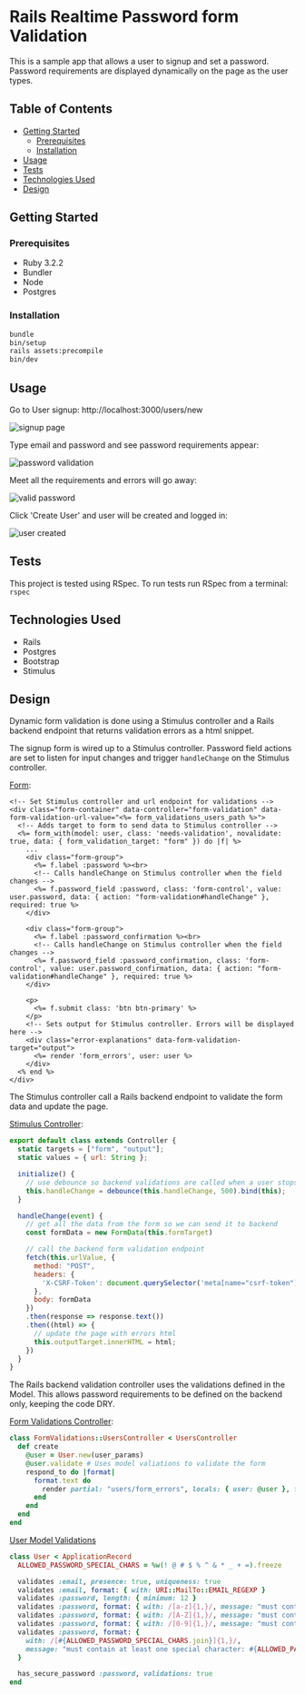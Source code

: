 # Rails Realtime Password form Validation

This is a sample app that allows a user to signup and set a password.
Password requirements are displayed dynamically on the page as the user types.

## Table of Contents

- [Getting Started](#getting-started)
  - [Prerequisites](#prerequisites)
  - [Installation](#installation)
- [Usage](#usage)
- [Tests](#tests)
- [Technologies Used](#technologies-used)
- [Design](#design)

## Getting Started

### Prerequisites

- Ruby 3.2.2
- Bundler
- Node
- Postgres

### Installation

```sh
bundle
bin/setup
rails assets:precompile
bin/dev
```

## Usage

Go to User signup:
http://localhost:3000/users/new

![signup page](./docs/images/signup_screen.png)

Type email and password and see password requirements appear:

![password validation](./docs/images/password_validation.png)

Meet all the requirements and errors will go away:

![valid password](./docs/images/valid_password.png)

Click 'Create User' and user will be created and logged in:

![user created](./docs/images/user_created.png)

## Tests

This project is tested using RSpec.
To run tests run RSpec from a terminal: `rspec`

## Technologies Used

- Rails
- Postgres
- Bootstrap
- Stimulus

## Design
Dynamic form validation is done using a Stimulus controller and a Rails backend endpoint that returns validation errors as a html snippet.

The signup form is wired up to a Stimulus controller. Password field actions are set to listen for input changes and trigger `handleChange` on the Stimulus controller.

[Form](./app/views/users/_form.html.erb):
```erb
<!-- Set Stimulus controller and url endpoint for validations -->
<div class="form-container" data-controller="form-validation" data-form-validation-url-value="<%= form_validations_users_path %>">
  <!-- Adds target to form to send data to Stimulus controller -->
  <%= form_with(model: user, class: 'needs-validation', novalidate: true, data: { form_validation_target: "form" }) do |f| %>
    ...
    <div class="form-group">
      <%= f.label :password %><br>
      <!-- Calls handleChange on Stimulus controller when the field changes -->
      <%= f.password_field :password, class: 'form-control', value: user.password, data: { action: "form-validation#handleChange" }, required: true %>
    </div>

    <div class="form-group">
      <%= f.label :password_confirmation %><br>
      <!-- Calls handleChange on Stimulus controller when the field changes -->
      <%= f.password_field :password_confirmation, class: 'form-control', value: user.password_confirmation, data: { action: "form-validation#handleChange" }, required: true %>
    </div>

    <p>
      <%= f.submit class: 'btn btn-primary' %>
    </p>
    <!-- Sets output for Stimulus controller. Errors will be displayed here -->
    <div class="error-explanations" data-form-validation-target="output">
      <%= render 'form_errors', user: user %>
    </div>
  <% end %>
</div>
```

The Stimulus controller call a Rails backend endpoint to validate the form data and update the page.

[Stimulus Controller](./app/javascript/controllers/form_validation_controller.js):
```javascript
export default class extends Controller {
  static targets = ["form", "output"];
  static values = { url: String };

  initialize() {
    // use debounce so backend validations are called when a user stops typing
    this.handleChange = debounce(this.handleChange, 500).bind(this);
  }

  handleChange(event) {
    // get all the data from the form so we can send it to backend
    const formData = new FormData(this.formTarget)

    // call the backend form validation endpoint
    fetch(this.urlValue, {
      method: "POST",
      headers: {
        'X-CSRF-Token': document.querySelector('meta[name="csrf-token"]').getAttribute('content')
      },
      body: formData
    })
    .then(response => response.text())
    .then((html) => {
      // update the page with errors html
      this.outputTarget.innerHTML = html;
    })
  }
}
```

The Rails backend validation controller uses the validations defined in the Model. This allows password requirements to be defined on the backend only, keeping the code DRY.

[Form Validations Controller](./app/controllers/form_validations/users_controller.rb):
```ruby
class FormValidations::UsersController < UsersController
  def create
    @user = User.new(user_params)
    @user.validate # Uses model valiations to validate the form
    respond_to do |format|
      format.text do
        render partial: "users/form_errors", locals: { user: @user }, formats: [:html]
      end
    end
  end
end
```

[User Model Validations](./app/models/user.rb)
```ruby
class User < ApplicationRecord
  ALLOWED_PASSWORD_SPECIAL_CHARS = %w(! @ # $ % ^ & * _ + =).freeze

  validates :email, presence: true, uniqueness: true
  validates :email, format: { with: URI::MailTo::EMAIL_REGEXP }
  validates :password, length: { minimum: 12 }
  validates :password, format: { with: /[a-z]{1,}/, message: "must contain at least one lowercase letter" }
  validates :password, format: { with: /[A-Z]{1,}/, message: "must contain at least one uppercase letter" }
  validates :password, format: { with: /[0-9]{1,}/, message: "must contain at least one number" }
  validates :password, format: {
    with: /[#{ALLOWED_PASSWORD_SPECIAL_CHARS.join}]{1,}/,
    message: "must contain at least one special character: #{ALLOWED_PASSWORD_SPECIAL_CHARS.join(' ')}"
  }

  has_secure_password :password, validations: true
end

```